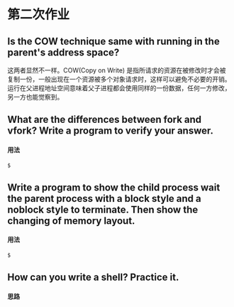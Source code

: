 第二次作业
=========

## Is the COW technique same with running in the parent's address space?

这两者显然不一样。COW(Copy on Write) 是指所请求的资源在被修改时才会被复制一份，一般出现在一个资源被多个对象请求时，这样可以避免不必要的开销。运行在父进程地址空间意味着父子进程都会使用同样的一份数据，任何一方修改，另一方也能觉察到。

## What are the differences between fork and vfork? Write a program to verify your answer.

#### 用法

```bash
$ 
```

## Write a program to show the child process wait the parent process with a block style and a noblock style to terminate. Then show the changing of memory layout.

#### 用法

```bash
$ 
```

## How can you write a shell? Practice it.

#### 思路


